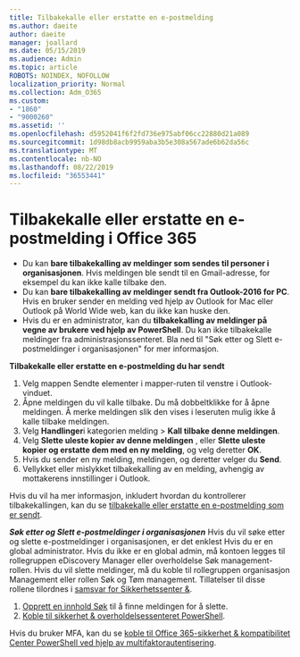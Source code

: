```yaml
---
title: Tilbakekalle eller erstatte en e-postmelding
ms.author: daeite
author: daeite
manager: joallard
ms.date: 05/15/2019
ms.audience: Admin
ms.topic: article
ROBOTS: NOINDEX, NOFOLLOW
localization_priority: Normal
ms.collection: Adm_O365
ms.custom:
- "1860"
- "9000260"
ms.assetid: ''
ms.openlocfilehash: d5952041f6f2fd736e975abf06cc22880d21a089
ms.sourcegitcommit: 1d98db8acb9959aba3b5e308a567ade6b62da56c
ms.translationtype: MT
ms.contentlocale: nb-NO
ms.lasthandoff: 08/22/2019
ms.locfileid: "36553441"
---
```

# <a name="recall-or-replace-an-email-message-in-office-365"></a>Tilbakekalle eller erstatte en e-postmelding i Office 365

- Du kan **bare tilbakekalling av meldinger som sendes til personer i organisasjonen**. Hvis meldingen ble sendt til en Gmail-adresse, for eksempel du kan ikke kalle tilbake den.
- Du kan **bare tilbakekalling av meldinger sendt fra Outlook-2016 for PC**. Hvis en bruker sender en melding ved hjelp av Outlook for Mac eller Outlook på World Wide web, kan du ikke kan huske den.
- Hvis du er en administrator, kan du **tilbakekalling av meldinger på vegne av brukere ved hjelp av PowerShell**. Du kan ikke tilbakekalle meldinger fra administrasjonssenteret. Bla ned til "Søk etter og Slett e-postmeldinger i organisasjonen" for mer informasjon.

**Tilbakekalle eller erstatte en e-postmelding du har sendt**

1. Velg mappen Sendte elementer i mapper-ruten til venstre i Outlook-vinduet.
2. Åpne meldingen du vil kalle tilbake. Du må dobbeltklikke for å åpne meldingen. Å merke meldingen slik den vises i leseruten mulig ikke å kalle tilbake meldingen.
3. Velg **Handlinger**i kategorien melding > **Kall tilbake denne meldingen**.
4. Velg **Slette uleste kopier av denne meldingen** , eller **Slette uleste kopier og erstatte dem med en ny melding**, og velg deretter **OK**.
5. Hvis du sender en ny melding, meldingen, og deretter velger du **Send**.
6. Vellykket eller mislykket tilbakekalling av en melding, avhengig av mottakerens innstillinger i Outlook.

Hvis du vil ha mer informasjon, inkludert hvordan du kontrollerer tilbakekallingen, kan du se [tilbakekalle eller erstatte en e-postmelding som er sendt](https://support.office.com/article/35027f88-d655-4554-b4f8-6c0729a723a0).

***Søk etter og Slett e-postmeldinger i organisasjonen*** Hvis du vil søke etter og slette e-postmeldinger i organisasjonen, er det enklest Hvis du er en global administrator. Hvis du ikke er en global admin, må kontoen legges til rollegruppen eDiscovery Manager eller overholdelse Søk management-rollen. Hvis du vil slette meldinger, må du koble til rollegruppen organisasjon Management eller rollen Søk og Tøm management. Tillatelser til disse rollene tilordnes i [samsvar for Sikkerhetssenter &](https://protection.office.com/).

1. [Opprett en innhold Søk](https://docs.microsoft.com/office365/securitycompliance/content-search) til å finne meldingen for å slette.
2. [Koble til sikkerhet & overholdelsessenteret PowerShell](https://docs.microsoft.com/powershell/exchange/office-365-scc/connect-to-scc-powershell/connect-to-scc-powershell?view=exchange-ps). 

Hvis du bruker MFA, kan du se [koble til Office 365-sikkerhet & kompatibilitet Center PowerShell ved hjelp av multifaktorautentisering](https://docs.microsoft.com/powershell/exchange/office-365-scc/connect-to-scc-powershell/mfa-connect-to-scc-powershell?view=exchange-ps). 
